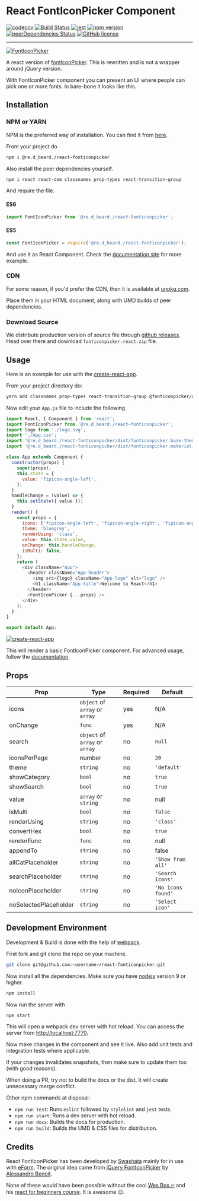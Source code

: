 <!---
 Copyright (c) 2021 Swashata Ghosh <swashata@wpquark.com>

 This software is released under the MIT License.
 https://opensource.org/licenses/MIT
-->

# React FontIconPicker Component

[![codecov](https://codecov.io/gh/fontIconPicker/react-fonticonpicker/branch/master/graph/badge.svg)](https://codecov.io/gh/fontIconPicker/react-fonticonpicker) [![Build Status](https://travis-ci.org/fontIconPicker/react-fonticonpicker.svg?branch=master)](https://travis-ci.org/fontIconPicker/react-fonticonpicker) [![jest](https://facebook.github.io/jest/img/jest-badge.svg)](https://github.com/facebook/jest) [![npm version](https://badge.fury.io/js/%40fonticonpicker%2Freact-fonticonpicker.svg)](https://badge.fury.io/js/%40fonticonpicker%2Freact-fonticonpicker) [![peerDependencies Status](https://david-dm.org/fontIconPicker/react-fonticonpicker/peer-status.svg)](https://david-dm.org/fontIconPicker/react-fonticonpicker?type=peer) [![GitHub license](https://img.shields.io/github/license/fontIconPicker/react-fonticonpicker.svg)](https://github.com/fontIconPicker/react-fonticonpicker/blob/master/LICENSE)

-------------------------

[![FontIconPicker](fonticonpicker.png)](fonticonpicker.png)

A react version of [fontIconPicker](https://fonticonpicker.github.io). This is
rewritten and is not a wrapper around jQuery version.

With FontIconPicker component you can present an UI where people can pick one or
more fonts. In bare-bone it looks like this.

## Installation

### NPM or YARN

NPM is the preferred way of installation. You can find it from [here](https://www.npmjs.com/package/@fonticonpicker/react-fonticonpicker).

From your project do

```bash
npm i @re.d_beard./react-fonticonpicker
```

Also install the peer dependencies yourself.

```bash
npm i react react-dom classnames prop-types react-transition-group
```

And require the file.

#### ES6

```js
import FontIconPicker from '@re.d_beard./react-fonticonpicker';
```

#### ES5

```js
const FontIconPicker = require('@re.d_beard./react-fonticonpicker');
```

And use it as React Component. Check the [documentation site](http://fonticonpicker.github.io/react-fonticonpicker/) for more example.


### CDN

For some reason, if you'd prefer the CDN, then it is available at [unpkg.com](https://unpkg.com/@fonticonpicker/react-fonticonpicker/dist/).

Place them in your HTML document, along with UMD builds of peer dependencies.

### Download Source

We distribute production version of source file through [github releases](https://github.com/fontIconPicker/react-fonticonpicker/releases). Head over there
and download `fonticonpicker.react.zip` file.

## Usage

Here is an example for use with the [create-react-app](https://github.com/facebook/create-react-app).

From your project directory do:

```bash
yarn add classnames prop-types react-transition-group @fonticonpicker/react-fonticonpicker
```

Now edit your `App.js` file to include the following.


```js
import React, { Component } from 'react';
import FontIconPicker from '@re.d_beard./react-fonticonpicker';
import logo from './logo.svg';
import './App.css';
import '@re.d_beard./react-fonticonpicker/dist/fonticonpicker.base-theme.react.css';
import '@re.d_beard./react-fonticonpicker/dist/fonticonpicker.material-theme.react.css';

class App extends Component {
  constructor(props) {
    super(props);
    this.state = {
      value: 'fipicon-angle-left',
    };
  }
  handleChange = (value) => {
    this.setState({ value });
  }
  render() {
    const props = {
      icons: ['fipicon-angle-left', 'fipicon-angle-right', 'fipicon-angle-up', 'fipicon-angle-down'],
      theme: 'bluegrey',
      renderUsing: 'class',
      value: this.state.value,
      onChange: this.handleChange,
      isMulti: false,
    };
    return (
      <div className="App">
        <header className="App-header">
          <img src={logo} className="App-logo" alt="logo" />
          <h1 className="App-title">Welcome to React</h1>
        </header>
        <FontIconPicker {...props} />
      </div>
    );
  }
}

export default App;
```

[![create-react-app](create-react-app.png)](create-react-app.png)

This will render a basic FontIconPicker component. For advanced usage, follow
the [documentation](https://fonticonpicker.github.io/react-fonticonpicker/).

## Props

| Prop | Type | Required | Default |
|------|------|-----------|---------|
| icons | `object` of `array` or `array` | yes | N/A |
|onChange| `func` | yes | N/A |
| search | `object` of `array` or `array`| no | `null`|
|iconsPerPage| number | no | `20` |
|theme | `string` | no | `'default'`|
| showCategory| `bool` | no | `true` |
| showSearch | `bool` | no | `true` |
| value | `array` or `string` | no | null |
| isMulti | `bool` | no | `false` |
| renderUsing | `string` | no | `'class'` |
| convertHex | `bool` | no | `true` |
| renderFunc | `func` | no | null |
| appendTo | `string` | no | false |
| allCatPlaceholder | `string` | no | `'Show from all'` |
| searchPlaceholder | `string` | no | `'Search Icons'` |
| noIconPlaceholder | `string` | no | `'No icons found'` |
| noSelectedPlaceholder | `string` | no | `'Select icon'` |


## Development Environment

Development & Build is done with the help of [webpack](https://webpack.js.org/).

First fork and git clone the repo on your machine.

```bash
git clone git@github.com:<username>/react-fonticonpicker.git
```

Now install all the dependencies. Make sure you have [nodejs](https://nodejs.org/en/)
version 9 or higher.

```bash
npm install
```

Now run the server with

```bash
npm start
```

This will open a webpack dev server with hot reload. You can access the server
from [http://localhost:7770](http://localhost:7770).

Now make changes in the component and see it live. Also add unit tests and
integration tests where applicable.

If your changes invalidates snapshots, then make sure to update them too (with
good reasons).

When doing a PR, try not to build the docs or the dist. It will create unnecessary
merge conflict.

Other npm commands at disposal:

* `npm run test`: Runs `eslint` followed by `stylelint` and `jest` tests.
* `npm run start`: Runs a dev server with hot reload.
* `npm run docs`: Builds the docs for production.
* `npm run build`: Builds the UMD & CSS files for distribution.

## Credits

React FontIconPicker has been developed by [Swashata](https://swashata.me) mainly for in use with [eForm](https://eform.live).
The original idea came from [jQuery FontIconPicker](https://github.com/fontIconPicker/fontIconPicker)
by [Alessandro Benoit](http://codeb.it).

None of these would have been possible without the cool [Wes Bos 🔥](https://wesbos.com/)
and his [react for beginners course](https://reactforbeginners.com/). It is awesome 😉.
